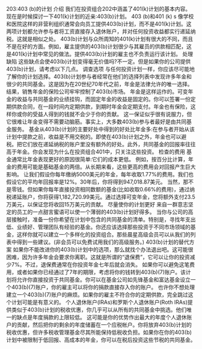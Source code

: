 203:403 (b)的计划
介绍
我们在投资组合202中涵盖了401(k)计划的基本内容。现在是时候探讨一下401(k)计划的近亲:403(b)计划。
403 (b)和401 (k) s
像学校和医院这样的非营利组织通常会向员工提供403(b)计划，而不是401(k)计划。这两项计划都允许参与者将工资直接存入退休账户，并对任何投资收益都实行递延纳税。这就是相似之处。
403(b)计划与众所周知的401(k)计划有很大的不同，而且不是在好的方面。例如，雇主提供的403(b)计划很少与其雇员的供款相匹配，这是401(k)计划中常见的做法。提供403(b)计划的雇主也不负责运行该计划。
处理缺陷
这些缺点会使403(b)计划变得毫无价值吗?不一定。但是如果你的公司提供403(b)计划，请考虑以下几点。
调查选项
与任何投资计划一样，你应该尽可能地了解你的计划选择。403(b)计划参与者经常在他们的选择列表中发现许多年金和很少的共同基金。这是因为在20世纪70年代之前，年金是法律允许的唯一选择。结果，销售年金的保险公司牢牢控制了403(b)市场。
年金是这样运作的。可变年金的收益与共同基金的业绩挂钩，而固定年金的收益是固定的。你可以签署一份定期供款合同，在一段时间内定期供款，到期时年金会定期支付。年金也有保险，这样你或你的受益人得到的钱就不会少于你的贡献。
这一保证似乎很有说服力，但它很难让年金变得不需要动脑筋。事实上，大多数403(b)参与者最好是由共同基金服务。
基金从403(b)计划的主要好处中得到的好处比年金多:在参与者开始从该计划中提款之前，收益是不用交税的。即使在403(b)计划之外，年金也可以避税。把它们放在递延纳税的账户里没有额外的好处。此外，共同基金的回报率往往高于年金。你会发现为什么在投资组合401中，只关注这些投资。
检查的费用
基金通常比年金表现更好的原因很简单:它们的成本更低。
例如，按百分比计算，年金的费用可能是基础基金的两倍。从长期来看，这些更高的费用会对回报产生巨大影响。
让我们假设你每年缴纳5000美元的年金，每年收取1.77%的费用。我们也假设它的平均年回报率是12%。30年后，你将得到947,018.87美元。
当然，那不是零钱。但如果你每年直接投资相同数额的基金(比如收取0.66%的费用)，通过纳税递延账户，你将获得1,182,720.99美元。通过选择可变年金，您将额外支付23.5万美元，以保证您将收回15万美元的贡献。
尽量使你的计划更好
来自一群意志坚定的员工的一点甜言蜜语可以使一个薄弱的403(b)计划好得多。
当你与公司的高层接触时，准备一份你希望在计划中包含的共同基金的清单。特别是，寻找年支出低、业绩好、管理团队有经验的基金。你还应该选择那些投资于不同市场领域的基金，这样你就可以建立一个多样化的投资组合。那些晨星高级会员可以从我们的列表中得到一些建议。(非会员可以免费试用我们的高级服务。)
403(b)计划的替代方案
如果你不能改进你的403(b)计划中的选项，那么就找个办法退出吧。这可能很困难，因为许多年金会要求你离职。这就是所谓的“退保费”，它可以让你的投资减少7%。不过，退保费通常在你投资年金七年后就会消失。
如果你可以避免这笔费用，或者如果你已经通过了7年的期限，考虑将你的钱转到403(b)(7)账户。该计划将允许你直接投资于共同基金。你可以在基金公司如先锋基金和富达基金设立一个403(b)(7)账户，你的雇主可以将你的捐款直接存入你的账户。
也许你不想处理建立一个403(b)(7)账户的麻烦。如果你的雇主不符合你的定期供款，完全跳过这个计划可能是有意义的。
个人退休账户(IRAs)和罗斯个人退休账户(Roth IRAs)提供类似于403(b)计划的税收优惠，你几乎可以从所有的共同基金中挑选。他们唯一的缺点是年度捐款的上限较低。
这可能是你的优势作出最大的年度个人退休账户的贡献，然后把你的剩余的年度储蓄在一个应税帐户。你将放弃403(b)计划的税收优惠，但许多税收管理基金尽其所能保持低税收负担。如果你在你的403(b)计划中被限制于低回报、高成本的年金，你可以在税后投资这些节税的共同基金。
